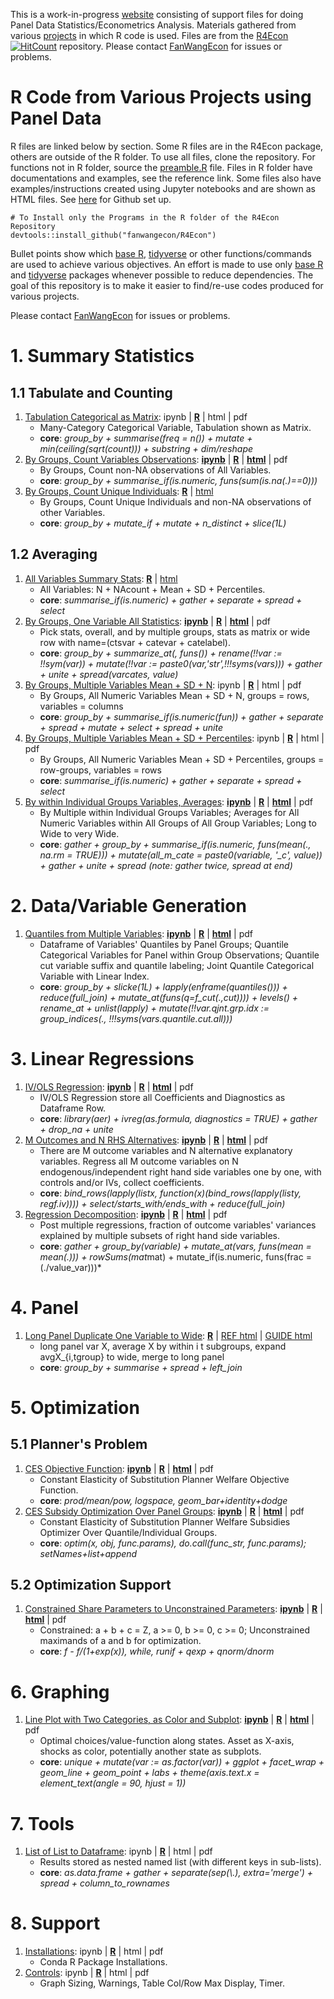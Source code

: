 This is a work-in-progress [website](https://fanwangecon.github.io/R4Econ/) consisting of support files for doing Panel Data Statistics/Econometrics Analysis. Materials gathered from various [projects](https://fanwangecon.github.io/research) in which R code is used. Files are from the [R4Econ](https://github.com/FanWangEcon/R4Econ) [![HitCount](http://hits.dwyl.io/FanWangEcon/R4Econ.svg)](http://hits.dwyl.io/FanWangEcon/R4Econ)
 repository. Please contact [FanWangEcon](https://fanwangecon.github.io/) for issues or problems.

# R Code from Various Projects using Panel Data

R files are linked below by section. Some R files are in the R4Econ package, others are outside of the R folder. To use all files, clone the repository. For functions not in R folder, source the [preamble.R](https://github.com/FanWangEcon/R4Econ/blob/master/preamble.R) file. Files in R folder have documentations and examples, see the reference link. Some files also have examples/instructions created using Jupyter notebooks and are shown as HTML files. See [here](gitsetup.md) for Github set up.

```
# To Install only the Programs in the R folder of the R4Econ Repository
devtools::install_github("fanwangecon/R4Econ")
```

Bullet points show which [base R](https://www.rdocumentation.org/packages/base/versions/3.5.2), [tidyverse](https://www.tidyverse.org/) or other functions/commands are used to achieve various objectives. An effort is made to use only [base R](https://www.rdocumentation.org/packages/base/versions/3.5.2) and [tidyverse](https://www.tidyverse.org/) packages whenever possible to reduce dependencies. The goal of this repository is to make it easier to find/re-use codes produced for various projects.

Please contact [FanWangEcon](https://github.com/FanWangEcon) for issues or problems.

# 1. Summary Statistics

## 1.1 Tabulate and Counting
1. [Tabulation Categorical as Matrix](https://github.com/FanWangEcon/R4Econ/blob/master/summarize/tabulate/ListUniqueCateNAsMat.R): ipynb | [**R**](https://github.com/FanWangEcon/R4Econ/blob/master/summarize/tabulate/ListUniqueCateNAsMat.R) | html | pdf
    + Many-Category Categorical Variable, Tabulation shown as Matrix.
    + **core**: *group_by + summarise(freq = n()) + mutate + min(ceiling(sqrt(count))) + substring + dim/reshape*
2. [By Groups, Count Variables Observations](summarize/count/ByGroupCountAllVarNonNA.html): [**ipynb**](https://github.com/FanWangEcon/R4Econ/blob/master/summarize/count/ByGroupCountAllVarNonNA.ipynb) | [**R**](https://github.com/FanWangEcon/R4Econ/blob/master/summarize/count/ByGroupCountAllVarNonNA.R) |  [**html**](summarize/count/ByGroupCountAllVarNonNA.html) | pdf
    + By Groups, Count non-NA observations of All Variables.
    + **core**: *group_by + summarise_if(is.numeric, funs(sum(is.na(.)==0)))*
3. [By Groups, Count Unique Individuals](https://fanwangecon.github.io/R4Econ/reference/ff_summ_count_unique_by_groups.html): [**R**](https://github.com/FanWangEcon/R4Econ/blob/master/R/ff_count.R) | [html](https://fanwangecon.github.io/R4Econ/reference/ff_summ_count_unique_by_groups.html)
    + By Groups, Count Unique Individuals and non-NA observations of other Variables.
    + **core**: *group_by + mutate_if + mutate + n_distinct + slice(1L)*

## 1.2 Averaging

1. [All Variables Summary Stats](https://github.com/FanWangEcon/R4Econ/blob/master/R/ff_summ_percentiles.R): [**R**](https://github.com/FanWangEcon/R4Econ/blob/master/R/ff_summ_percentiles.R) | [html](https://fanwangecon.github.io/R4Econ/reference/ff_summ_percentiles.html)
    + All Variables: N + NAcount + Mean + SD + Percentiles.
    + **core**: *summarise_if(is.numeric) + gather + separate + spread  + select*
2. [By Groups, One Variable All Statistics](summarize/summ/ByGroupSummOne.html): [**ipynb**](https://github.com/FanWangEcon/R4Econ/blob/master/summarize/summ/ByGroupSummOne.ipynb) | [**R**](https://github.com/FanWangEcon/R4Econ/blob/master/summarize/summ/ByGroupSummOne.R) | [**html**](summarize/summ/ByGroupSummOne.html) | pdf
    + Pick stats, overall, and by multiple groups, stats as matrix or wide row with name=(ctsvar + catevar + catelabel).
    + **core**: *group_by + summarize_at(, funs()) + rename(!!var := !!sym(var)) + mutate(!!var := paste0(var,'str',!!!syms(vars))) + gather + unite + spread(varcates, value)*
3. [By Groups, Multiple Variables Mean + SD + N](https://github.com/FanWangEcon/R4Econ/blob/master/summarize/summ/ByGroupSumm.R): ipynb | [**R**](https://github.com/FanWangEcon/R4Econ/blob/master/summarize/summ/ByGroupSumm.R) | html | pdf
    + By Groups, All Numeric Variables Mean + SD + N, groups = rows, variables = columns
    + **core**: *group_by + summarise_if(is.numeric(fun)) + gather + separate + spread + mutate + select + spread + unite*
4. [By Groups, Multiple Variables Mean + SD + Percentiles](https://github.com/FanWangEcon/R4Econ/blob/master/summarize/summ/ByGroupsSummPercentiles.R): ipynb | [**R**](https://github.com/FanWangEcon/R4Econ/blob/master/summarize/summ/ByGroupsSummPercentiles.R) | html | pdf
    + By Groups, All Numeric Variables Mean + SD + Percentiles, groups = row-groups, variables = rows
    + **core**: *summarise_if(is.numeric) + gather + separate + spread  + select*        
5. [By within Individual Groups Variables, Averages](summarize/summ/ByGroupsSummWide.html): [**ipynb**](https://github.com/FanWangEcon/R4Econ/blob/master/summarize/summ/ByGroupsSummWide.ipynb) | [**R**](https://github.com/FanWangEcon/R4Econ/blob/master/summarize/summ/ByGroupsSummWide.R) |  [**html**](summarize/summ/ByGroupsSummWide.html) | pdf
    + By Multiple within Individual Groups Variables; Averages for All Numeric Variables within All Groups of All Group Variables; Long to Wide to very Wide.
    + **core**: *gather + group_by + summarise_if(is.numeric, funs(mean(., na.rm = TRUE))) + mutate(all_m_cate = paste0(variable, '_c', value)) + gather + unite + spread (note: gather twice, spread at end)*

# 2. Data/Variable Generation

1. [Quantiles from Multiple Variables](generate/quantile/VarCateIdxVarsQuantiles.html): [**ipynb**](https://github.com/FanWangEcon/R4Econ/blob/master/generate/quantile/VarCateIdxVarsQuantiles.ipynb) | [**R**](https://github.com/FanWangEcon/R4Econ/blob/master/generate/quantile/VarCateIdxVarsQuantiles.R) |  [**html**](generate/quantile/VarCateIdxVarsQuantiles.html) | pdf
    + Dataframe of Variables' Quantiles by Panel Groups; Quantile Categorical Variables for Panel within Group Observations; Quantile cut variable suffix and quantile labeling; Joint Quantile Categorical Variable with Linear Index.
    + **core**: *group_by + slicke(1L) + lapply(enframe(quantiles())) + reduce(full_join) + mutate_at(funs(q=f_cut(.,cut)))) + levels() + rename_at + unlist(lapply) + mutate(!!var.qjnt.grp.idx := group_indices(., !!!syms(vars.quantile.cut.all)))*


# 3. Linear Regressions

1. [IV/OLS Regression](linreg/ivreg/ivregdfrow.html): [**ipynb**](https://github.com/FanWangEcon/R4Econ/blob/master/linreg/ivreg/ivregdfrow.ipynb) | [**R**](https://github.com/FanWangEcon/R4Econ/blob/master/linreg/ivreg/ivregdfrow.R) |  [**html**](linreg/ivreg/ivregdfrow.html) | pdf
    + IV/OLS Regression store all Coefficients and Diagnostics as Dataframe Row.
    + **core**: *library(aer) + ivreg(as.formula, diagnostics = TRUE) + gather + drop_na + unite*
2. [M Outcomes and N RHS Alternatives](linreg/ivreg/regloop.html): [**ipynb**](https://github.com/FanWangEcon/R4Econ/blob/master/linreg/ivreg/regloop.ipynb) | [**R**](https://github.com/FanWangEcon/R4Econ/blob/master/linreg/ivreg/regloop.R) |  [**html**](linreg/ivreg/regloop.html) | pdf
    + There are M outcome variables and N alternative explanatory variables. Regress all M outcome variables on N endogenous/independent right hand side variables one by one, with controls and/or IVs, collect coefficients.
    + **core**: *bind_rows(lapply(listx, function(x)(bind_rows(lapply(listy, regf.iv)))) + select/starts_with/ends_with + reduce(full_join)*
3. [Regression Decomposition](linreg/decompose/decompose.html): [**ipynb**](https://github.com/FanWangEcon/R4Econ/blob/master/linreg/decompose/decompose.ipynb) | [**R**](https://github.com/FanWangEcon/R4Econ/blob/master/linreg/decompose/decompose.R) |  [**html**](linreg/decompose/decompose.html) | pdf
    + Post multiple regressions, fraction of outcome variables' variances explained by multiple subsets of right hand side variables.
    + **core**: *gather + group_by(variable) + mutate_at(vars, funs(mean = mean(.))) + rowSums(mat*mat) + mutate_if(is.numeric, funs(frac = (./value_var)))*

# 4. Panel

1. [Long Panel Duplicate One Variable to Wide](https://fanwangecon.github.io/R4Econ/reference/ff_panel_longandwide.html): [**R**](https://github.com/FanWangEcon/R4Econ/blob/master/R/ff_panel_expand.R) | [REF html](https://fanwangecon.github.io/R4Econ/reference/ff_panel_longandwide.html) | [GUIDE html](https://fanwangecon.github.io/R4Econ/panel/expand/fst_panel_lag_expand.html)
    + long panel var X, average X by within i t subgroups, expand avgX_{i,tgroup} to wide, merge to long panel
    + **core**: *group_by + summarise + spread + left_join*


# 5. Optimization

## 5.1 Planner's Problem
1. [CES Objective Function](optimization/planner/ces/cesplannerobj.html): [**ipynb**](https://github.com/FanWangEcon/R4Econ/blob/master/optimization/planner/ces/cesplannerobj.ipynb) | [**R**](https://github.com/FanWangEcon/R4Econ/blob/master/optimization/planner/ces/cesplannerobj.R) |  [**html**](optimization/planner/ces/cesplannerobj.html) | pdf
    + Constant Elasticity of Substitution Planner Welfare Objective Function.
    + **core**: *prod/mean/pow, logspace, geom_bar+identity+dodge*
2. [CES Subsidy Optimization Over Panel Groups](optimization/planner/ces/cesoptimizer.html): [**ipynb**](https://github.com/FanWangEcon/R4Econ/blob/master/optimization/planner/ces/cesoptimizer.ipynb) | [**R**](https://github.com/FanWangEcon/R4Econ/blob/master/optimization/planner/ces/cesoptimizer.R) |  [**html**](optimization/planner/ces/cesoptimizer.html) | pdf
    + Constant Elasticity of Substitution Planner Welfare Subsidies Optimizer Over Quantile/Individual Groups.
    + **core**: *optim(x, obj, func.params), do.call(func_str, func.params); setNames+list+append*  

## 5.2 Optimization Support
1. [Constrained Share Parameters to Unconstrained Parameters](optimization/support/fraction.html): [**ipynb**](https://github.com/FanWangEcon/R4Econ/blob/master/optimization/support/fraction.ipynb) | [**R**](https://github.com/FanWangEcon/R4Econ/blob/master/optimization/support/fraction.R) |  [**html**](optimization/support/fraction.html) | pdf
    + Constrained: a + b + c = Z, a >= 0, b >= 0, c >= 0; Unconstrained maximands of a and b for optimization.
    + **core**: *f - f/(1+exp(x)), while, runif + qexp + qnorm/dnorm*

# 6. Graphing

1. [Line Plot with Two Categories, as Color and Subplot](dynamic/graph/statesvalpol.html): [**ipynb**](https://github.com/FanWangEcon/R4Econ/blob/master/dynamic/graph/statesvalpol.ipynb) | [**R**](https://github.com/FanWangEcon/R4Econ/blob/master/dynamic/graph/statesvalpol.R) |  [**html**](dynamic/graph/statesvalpol.html) | pdf
    + Optimal choices/value-function along states. Asset as X-axis, shocks as color, potentially another state as subplots.
    + **core**: *unique + mutate(var := as.factor(var)) + ggplot + facet_wrap + geom_line + geom_point + labs + theme(axis.text.x = element_text(angle = 90, hjust = 1))*


# 7. Tools

1. [List of List to Dataframe](https://github.com/FanWangEcon/R4Econ/blob/master/support/dplyrtricks/nestedlist2df.R): ipynb | [**R**](https://github.com/FanWangEcon/R4Econ/blob/master/support/dplyrtricks/nestedlist2df.R) | html | pdf
    + Results stored as nested named list (with different keys in sub-lists).
    + **core**: *as.data.frame + gather + separate(sep(\\.), extra='merge') + spread + column_to_rownames*

# 8. Support

1. [Installations](https://github.com/FanWangEcon/R4Econ/blob/master/support/controls/condainstalls.R): ipynb | [**R**](https://github.com/FanWangEcon/R4Econ/blob/master/support/controls/condainstalls.R) | html | pdf
    + Conda R Package Installations.
2. [Controls](https://github.com/FanWangEcon/R4Econ/blob/master/support/controls/controls.R): ipynb | [**R**](https://github.com/FanWangEcon/R4Econ/blob/master/support/controls/controls.R) | html | pdf
    + Graph Sizing, Warnings, Table Col/Row Max Display, Timer.
